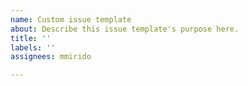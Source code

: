 ```yaml
---
name: Custom issue template
about: Describe this issue template's purpose here.
title: ''
labels: ''
assignees: mmirido

---
```



